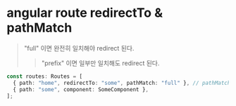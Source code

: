 # angular route redirectTo & pathMatch

> "full" 이면 완전히 일치해야 redirect 된다.
>
> > "prefix" 이면 일부만 일치해도 redirect 된다.

```ts
const routes: Routes = [
  { path: "home", redirectTo: "some", pathMatch: "full" }, // pathMatch: "prefix", pathMatch: "full"
  { path: "some", component: SomeComponent },
];
```
